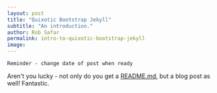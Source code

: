 ```yaml
---
layout: post
title: "Quixotic Bootstrap Jekyll"
subtitle: "An introduction."
author: Rob Safar
permalink: intro-to-quixotic-bootstrap-jekyll
image: 
---
```


    Reminder - change date of post when ready

Aren't you lucky - not only do you get a [README.md](https://github.com/whereof-thereof/quixotic-bootstrap-jekyll#quixotic-bootstrap-jekyll), but a blog post as well! Fantastic.